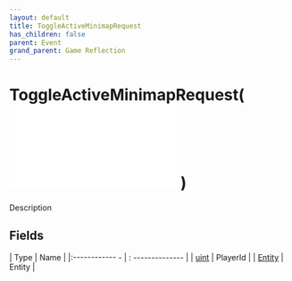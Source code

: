 ```yaml
---
layout: default
title: ToggleActiveMinimapRequest
has_children: false
parent: Event
grand_parent: Game Reflection
---
```

# ToggleActiveMinimapRequest( ![ EntityEventBase ](game-reflection/events/entity_event_base.md) )
Description 

## Fields
| Type | Name |
|:------------ - | : -------------- |
| [uint](game-reflection/components/uint.md) | PlayerId |
| [Entity](game-reflection/classes/entity.md) | Entity |
